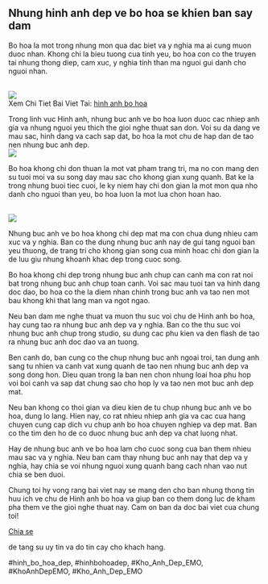 <h2>Nhung hinh anh dep ve bo hoa se khien ban say dam</h2><p>Bo hoa la mot trong nhung mon qua dac biet va y nghia ma ai cung muon duoc nhan. Khong chi la bieu tuong cua tinh yeu, bo hoa con co the truyen tai nhung thong diep, cam xuc, y nghia tinh than ma nguoi gui danh cho nguoi nhan.</p><br><img src="https://khoanhdepemo.com/wp-content/uploads/2024/12/cropped-Du-an-moi.png"></br>
Xem Chi Tiet Bai Viet Tai: <a href="https://khoanhdepemo.com/anh-bo-hoa/">hinh anh bo hoa</a><p>Trong linh vuc Hinh anh, nhung buc anh ve bo hoa luon duoc cac nhiep anh gia va nhung nguoi yeu thich the gioi nghe thuat san don. Voi su da dang ve mau sac, hinh dang va cach sap dat, bo hoa la mot chu de hap dan de tao nen nhung buc anh dep.<br><img src="https://khoanhdepemo.com/wp-content/uploads/2024/12/cropped-Du-an-moi.png"></br><p>Bo hoa khong chi don thuan la mot vat pham trang tri, ma no con mang den su tuoi moi va su song day mau sac cho khong gian xung quanh. Bat ke la trong nhung buoi tiec cuoi, le ky niem hay chi don gian la mot mon qua nho danh cho nguoi than yeu, bo hoa luon la mot lua chon hoan hao.</p><br><img src="https://khoanhdepemo.com/wp-content/uploads/2024/12/cropped-Du-an-moi.png"></br><p>Nhung buc anh ve bo hoa khong chi dep mat ma con chua dung nhieu cam xuc va y nghia. Ban co the dung nhung buc anh nay de gui tang nguoi ban yeu thuong, de trang tri cho khong gian song cua minh hoac chi don gian la de luu giu nhung khoanh khac dep trong cuoc song.<p>Bo hoa khong chi dep trong nhung buc anh chup can canh ma con rat noi bat trong nhung buc anh chup toan canh. Voi sac mau tuoi tan va hinh dang doc dao, bo hoa co the la diem nhan chinh trong buc anh va tao nen mot bau khong khi that lang man va ngot ngao.</p><p>Neu ban dam me nghe thuat va muon thu suc voi chu de Hinh anh bo hoa, hay cung tao ra nhung buc anh dep va y nghia. Ban co the thu suc voi nhung buc anh chup trong studio, su dung cac phu kien va den flash de tao ra nhung buc anh doc dao va an tuong.<p>Ben canh do, ban cung co the chup nhung buc anh ngoai troi, tan dung anh sang tu nhien va canh vat xung quanh de tao nen nhung buc anh dep va song dong hon. Dieu quan trong la ban nen chon nhung loai hoa phu hop voi boi canh va sap dat chung sao cho hop ly va tao nen mot buc anh dep mat.</p><p>Neu ban khong co thoi gian va dieu kien de tu chup nhung buc anh ve bo hoa, dung lo lang. Hien nay, co rat nhieu nhiep anh gia va cac cua hang chuyen cung cap dich vu chup anh bo hoa chuyen nghiep va dep mat. Ban co the tim den ho de co duoc nhung buc anh dep va chat luong nhat.</p><p>Hay de nhung buc anh ve bo hoa lam cho cuoc song cua ban them nhieu mau sac va y nghia. Neu ban cam thay nhung buc anh nay that dep va y nghia, hay chia se voi nhung nguoi xung quanh bang cach nhan vao nut chia se ben duoi.</p><p>Chung toi hy vong rang bai viet nay se mang den cho ban nhung thong tin huu ich ve chu de Hinh anh bo hoa va giup ban co them dong luc de kham pha them ve the gioi nghe thuat nay. Cam on ban da doc bai viet cua chung toi!</p><a class="button" href="#">Chia se</a><p>de tang su uy tin va do tin cay cho khach hang.</p>
#hinh_bo_hoa_dep, #hinhbohoadep, #Kho_Anh_Dep_EMO, #KhoAnhDepEMO, #Kho_Anh_Dep_EMO
